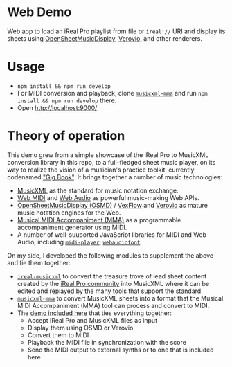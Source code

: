 # Web Demo

Web app to load an iReal Pro playlist from file or `ireal://` URI and display its sheets using [OpenSheetMusicDisplay](https://opensheetmusicdisplay.github.io/), [Verovio](https://www.verovio.org/index.xhtml), and other renderers.

# Usage

- `npm install && npm run develop`
- For MIDI conversion and playback, clone [`musicxml-mma`](https://github.com/infojunkie/musicxml-mma) and run `npm install && npm run develop` there.
- Open [http://localhost:9000/](http://localhost:9000/)

# Theory of operation

This demo grew from a simple showcase of the iReal Pro to MusicXML conversion library in this repo, to a full-fledged sheet music player, on its way to realize the vision of a musician's practice toolkit, currently codenamed ["Gig Book"](https://github.com/users/infojunkie/projects/2). It brings together a number of music technologies:

- [MusicXML](https://github.com/w3c/musicxml) as the standard for music notation exchange.
- [Web MIDI](https://developer.mozilla.org/en-US/docs/Web/API/Web_MIDI_API) and [Web Audio](https://developer.mozilla.org/en-US/docs/Web/API/Web_Audio_API) as powerful music-making Web APIs.
- [OpenSheetMusicDisplay (OSMD)](https://github.com/opensheetmusicdisplay/opensheetmusicdisplay) / [VexFlow](https://github.com/0xfe/vexflow) and [Verovio](https://github.com/rism-digital/verovio) as mature music notation engines for the Web.
- [Musical MIDI Accompaniment (MMA)](https://www.mellowood.ca/mma/) as a programmable accompaniment generator using MIDI.
- A number of well-suuported JavaScript libraries for MIDI and Web Audio, including [`midi-player`](https://github.com/chrisguttandin/midi-player), [`webaudiofont`](https://github.com/surikov/webaudiofont/).

On my side, I developed the following modules to supplement the above and tie them together:
- [`ireal-musicxml`](https://github.com/infojunkie/ireal-musicxml) to convert the treasure trove of lead sheet content created by the [iReal Pro community](https://www.irealpro.com/main-playlists/) into MusicXML where it can be edited and replayed by the many tools that support the standard.
- [`musicxml-mma`](https://github.com/infojunkie/musicxml-mma) to convert MusicXML sheets into a format that the Musical MIDI Accompaniment (MMA) tool can process and convert to MIDI.
- The [demo included here](https://blog.karimratib.me/demos/musicxml/) that ties everything together:
  - Accept iReal Pro and MusicXML files as input
  - Display them using OSMD or Verovio
  - Convert them to MIDI
  - Playback the MIDI file in synchronization with the score
  - Send the MIDI output to external synths or to one that is included here
